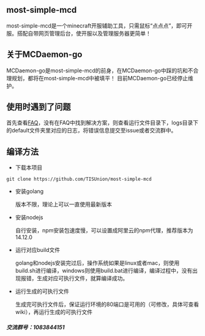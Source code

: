 ## most-simple-mcd

most-simple-mcd是一个minecraft开服辅助工具，只需鼠标“点点点”，即可开服。搭配自带网页管理后台，使开服以及管理服务器更简单！

## 关于MCDaemon-go
MCDaemon-go是most-simple-mcd的前身，在MCDaemon-go中踩的坑和不合理规划，都将在most-simple-mcd中被填平！
目前MCDaemon-go已经停止维护。

## 使用时遇到了问题
首先查看[FAQ](https://github.com/TISUnion/most-simple-mcd/wiki/FAQ)，没有在FAQ中找到解决方案，则查看运行文件目录下，logs目录下的default文件夹里对应的日志，将错误信息提交至issue或者交流群中。

## 编译方法
- 下载本项目
```git
git clone https://github.com/TISUnion/most-simple-mcd
```
- 安装golang

    版本不限，理论上可以一直使用最新版本
    
- 安装nodejs

    自行安装，npm安装包速度慢，可以设置成阿里云的npm代理，推荐版本为14.12.0
    
- 运行对应build文件

    golang和nodejs安装完过后，操作系统如果是linux或者mac，则使用build.sh进行编译，windows则使用build.bat进行编译，编译过程中，没有出现报错，生成对应可执行文件，就算编译成功。

- 运行生成的可执行文件
    
    生成完可执行文件后，保证运行环境的80端口是可用的（可修改，具体可查看wiki），再运行生成的可执行文件
##### 交流群号：1083844151
